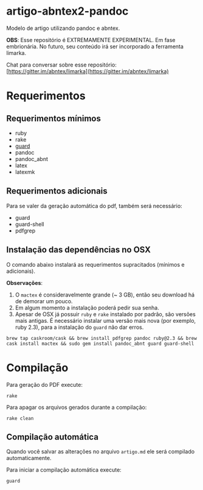 # artigo-abntex2-pandoc

Modelo de artigo utilizando pandoc e abntex.

**OBS**: Esse repositório é EXTREMAMENTE EXPERIMENTAL. Em fase embrionária. No futuro, seu conteúdo irá ser incorporado a ferramenta limarka.

Chat para conversar sobre esse repositório: [https://gitter.im/abntex/limarka](https://gitter.im/abntex/limarka)

# Requerimentos

## Requerimentos mínimos

- ruby
- rake
- [guard](https://github.com/hawx/guard-shell)
- pandoc
- pandoc_abnt
- latex
- latexmk

## Requerimentos adicionais

Para se valer da geração automática do pdf, também será necessário:

- guard
- guard-shell
- pdfgrep

## Instalação das dependências no OSX

O comando abaixo instalará as requerimentos supracitados (mínimos e adicionais).

**Observações**:

1. O `mactex` é consideravelmente grande (~ 3 GB), então seu download há de demorar um pouco.
2. Em algum momento a instalação poderá pedir sua senha.
3. Apesar de OSX já possuir `ruby` e `rake` instalado por padrão, são versões mais antigas. É necessário instalar uma versão mais nova (por exemplo, ruby 2.3), para a instalação do `guard` não dar erros.


```shell
brew tap caskroom/cask && brew install pdfgrep pandoc ruby@2.3 && brew cask install mactex && sudo gem install pandoc_abnt guard guard-shell
```

# Compilação

Para geração do PDF execute:

    rake

Para apagar os arquivos gerados durante a compilação:

    rake clean

## Compilação automática

Quando você salvar as alterações no arquivo `artigo.md` ele será compilado automaticamente.

Para iniciar a compilação automática execute:

    guard
